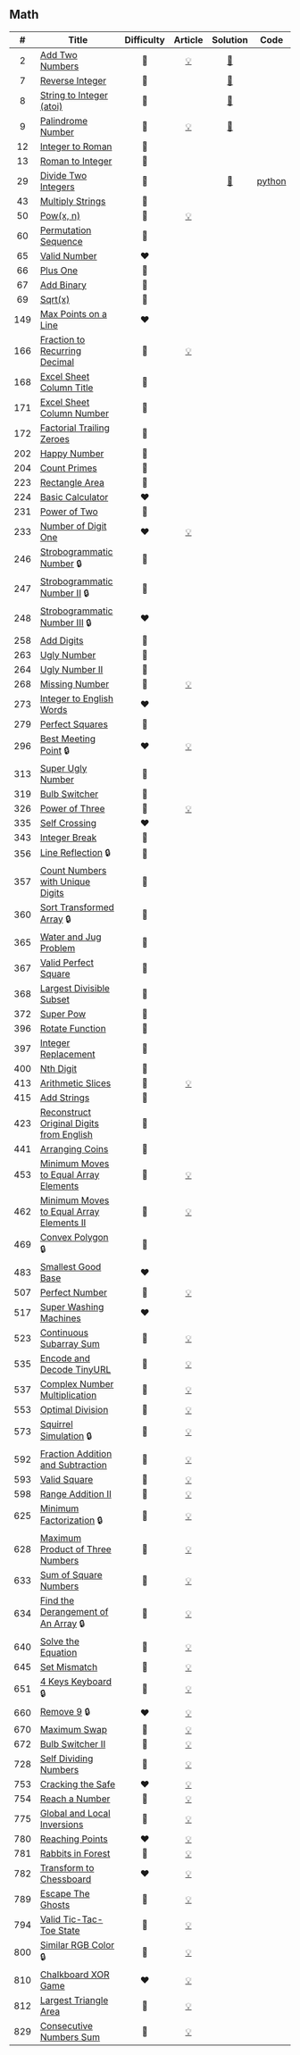 
## Math

|#|Title|Difficulty|Article|Solution|Code|
|:---:|---|:---:|:---:|:---:|:---:|
|2|[Add Two Numbers](https://leetcode.com/problems/add-two-numbers) |🧡|[💡](https://leetcode.com/articles/add-two-numbers)|[📜](./solutions/2.%20Add%20Two%20Numbers.md)||
|7|[Reverse Integer](https://leetcode.com/problems/reverse-integer) |💚||[📜](./solutions/7.%20Reverse%20Integer.md)||
|8|[String to Integer (atoi)](https://leetcode.com/problems/string-to-integer-atoi) |🧡||[📜](./solutions/8.%20String%20to%20Integer%20%28atoi%29.md)||
|9|[Palindrome Number](https://leetcode.com/problems/palindrome-number) |💚|[💡](https://leetcode.com/articles/palindrome-number)|[📜](./solutions/9.%20Palindrome%20Number.md)||
|12|[Integer to Roman](https://leetcode.com/problems/integer-to-roman) |🧡||||
|13|[Roman to Integer](https://leetcode.com/problems/roman-to-integer) |💚||||
|29|[Divide Two Integers](https://leetcode.com/problems/divide-two-integers) |🧡||[📜](./solutions/29.%20Divide%20Two%20Integers.md)|[python](./python)|
|43|[Multiply Strings](https://leetcode.com/problems/multiply-strings) |🧡||||
|50|[Pow(x, n)](https://leetcode.com/problems/powx-n) |🧡|[💡](https://leetcode.com/articles/powx-n)|||
|60|[Permutation Sequence](https://leetcode.com/problems/permutation-sequence) |🧡||||
|65|[Valid Number](https://leetcode.com/problems/valid-number) |❤️||||
|66|[Plus One](https://leetcode.com/problems/plus-one) |💚||||
|67|[Add Binary](https://leetcode.com/problems/add-binary) |💚||||
|69|[Sqrt(x)](https://leetcode.com/problems/sqrtx) |💚||||
|149|[Max Points on a Line](https://leetcode.com/problems/max-points-on-a-line) |❤️||||
|166|[Fraction to Recurring Decimal](https://leetcode.com/problems/fraction-to-recurring-decimal) |🧡|[💡](https://leetcode.com/articles/fraction-recurring-decimal)|||
|168|[Excel Sheet Column Title](https://leetcode.com/problems/excel-sheet-column-title) |💚||||
|171|[Excel Sheet Column Number](https://leetcode.com/problems/excel-sheet-column-number) |💚||||
|172|[Factorial Trailing Zeroes](https://leetcode.com/problems/factorial-trailing-zeroes) |💚||||
|202|[Happy Number](https://leetcode.com/problems/happy-number) |💚||||
|204|[Count Primes](https://leetcode.com/problems/count-primes) |💚||||
|223|[Rectangle Area](https://leetcode.com/problems/rectangle-area) |🧡||||
|224|[Basic Calculator](https://leetcode.com/problems/basic-calculator) |❤️||||
|231|[Power of Two](https://leetcode.com/problems/power-of-two) |💚||||
|233|[Number of Digit One](https://leetcode.com/problems/number-of-digit-one) |❤️|[💡](https://leetcode.com/articles/number-of-digit-one)|||
|246|[Strobogrammatic Number](https://leetcode.com/problems/strobogrammatic-number) 🔒|💚||||
|247|[Strobogrammatic Number II](https://leetcode.com/problems/strobogrammatic-number-ii) 🔒|🧡||||
|248|[Strobogrammatic Number III](https://leetcode.com/problems/strobogrammatic-number-iii) 🔒|❤️||||
|258|[Add Digits](https://leetcode.com/problems/add-digits) |💚||||
|263|[Ugly Number](https://leetcode.com/problems/ugly-number) |💚||||
|264|[Ugly Number II](https://leetcode.com/problems/ugly-number-ii) |🧡||||
|268|[Missing Number](https://leetcode.com/problems/missing-number) |💚|[💡](https://leetcode.com/articles/missing-number)|||
|273|[Integer to English Words](https://leetcode.com/problems/integer-to-english-words) |❤️||||
|279|[Perfect Squares](https://leetcode.com/problems/perfect-squares) |🧡||||
|296|[Best Meeting Point](https://leetcode.com/problems/best-meeting-point) 🔒|❤️|[💡](https://leetcode.com/articles/best-meeting-point)|||
|313|[Super Ugly Number](https://leetcode.com/problems/super-ugly-number) |🧡||||
|319|[Bulb Switcher](https://leetcode.com/problems/bulb-switcher) |🧡||||
|326|[Power of Three](https://leetcode.com/problems/power-of-three) |💚|[💡](https://leetcode.com/articles/power-of-three)|||
|335|[Self Crossing](https://leetcode.com/problems/self-crossing) |❤️||||
|343|[Integer Break](https://leetcode.com/problems/integer-break) |🧡||||
|356|[Line Reflection](https://leetcode.com/problems/line-reflection) 🔒|🧡||||
|357|[Count Numbers with Unique Digits](https://leetcode.com/problems/count-numbers-with-unique-digits) |🧡||||
|360|[Sort Transformed Array](https://leetcode.com/problems/sort-transformed-array) 🔒|🧡||||
|365|[Water and Jug Problem](https://leetcode.com/problems/water-and-jug-problem) |🧡||||
|367|[Valid Perfect Square](https://leetcode.com/problems/valid-perfect-square) |💚||||
|368|[Largest Divisible Subset](https://leetcode.com/problems/largest-divisible-subset) |🧡||||
|372|[Super Pow](https://leetcode.com/problems/super-pow) |🧡||||
|396|[Rotate Function](https://leetcode.com/problems/rotate-function) |🧡||||
|397|[Integer Replacement](https://leetcode.com/problems/integer-replacement) |🧡||||
|400|[Nth Digit](https://leetcode.com/problems/nth-digit) |💚||||
|413|[Arithmetic Slices](https://leetcode.com/problems/arithmetic-slices) |🧡|[💡](https://leetcode.com/articles/arithmetic-slices)|||
|415|[Add Strings](https://leetcode.com/problems/add-strings) |💚||||
|423|[Reconstruct Original Digits from English](https://leetcode.com/problems/reconstruct-original-digits-from-english) |🧡||||
|441|[Arranging Coins](https://leetcode.com/problems/arranging-coins) |💚||||
|453|[Minimum Moves to Equal Array Elements](https://leetcode.com/problems/minimum-moves-to-equal-array-elements) |💚|[💡](https://leetcode.com/articles/minimum-moves-to-equal-array-elements)|||
|462|[Minimum Moves to Equal Array Elements II](https://leetcode.com/problems/minimum-moves-to-equal-array-elements-ii) |🧡|[💡](https://leetcode.com/articles/minimum-moves-to-equal-array-elements-ii)|||
|469|[Convex Polygon](https://leetcode.com/problems/convex-polygon) 🔒|🧡||||
|483|[Smallest Good Base](https://leetcode.com/problems/smallest-good-base) |❤️||||
|507|[Perfect Number](https://leetcode.com/problems/perfect-number) |💚|[💡](https://leetcode.com/articles/perfect-number)|||
|517|[Super Washing Machines](https://leetcode.com/problems/super-washing-machines) |❤️||||
|523|[Continuous Subarray Sum](https://leetcode.com/problems/continuous-subarray-sum) |🧡|[💡](https://leetcode.com/articles/continous-subarray-sum)|||
|535|[Encode and Decode TinyURL](https://leetcode.com/problems/encode-and-decode-tinyurl) |🧡|[💡](https://leetcode.com/articles/encode-and-decode-tinyurl)|||
|537|[Complex Number Multiplication](https://leetcode.com/problems/complex-number-multiplication) |🧡|[💡](https://leetcode.com/articles/complex-number-multiplication)|||
|553|[Optimal Division](https://leetcode.com/problems/optimal-division) |🧡|[💡](https://leetcode.com/articles/optimal-division)|||
|573|[Squirrel Simulation](https://leetcode.com/problems/squirrel-simulation) 🔒|🧡|[💡](https://leetcode.com/articles/squirrel-simulation)|||
|592|[Fraction Addition and Subtraction](https://leetcode.com/problems/fraction-addition-and-subtraction) |🧡|[💡](https://leetcode.com/articles/kill-process-3)|||
|593|[Valid Square](https://leetcode.com/problems/valid-square) |🧡|[💡](https://leetcode.com/articles/valid-square)|||
|598|[Range Addition II](https://leetcode.com/problems/range-addition-ii) |💚|[💡](https://leetcode.com/articles/range-addition-ii)|||
|625|[Minimum Factorization](https://leetcode.com/problems/minimum-factorization) 🔒|🧡|[💡](https://leetcode.com/articles/minimum-factorization)|||
|628|[Maximum Product of Three Numbers](https://leetcode.com/problems/maximum-product-of-three-numbers) |💚|[💡](https://leetcode.com/articles/maximmum-product-of-three-numbers)|||
|633|[Sum of Square Numbers](https://leetcode.com/problems/sum-of-square-numbers) |💚|[💡](https://leetcode.com/articles/sum-of-square-numbers)|||
|634|[Find the Derangement of An Array](https://leetcode.com/problems/find-the-derangement-of-an-array) 🔒|🧡|[💡](https://leetcode.com/articles/find-derangements)|||
|640|[Solve the Equation](https://leetcode.com/problems/solve-the-equation) |🧡|[💡](https://leetcode.com/articles/solve-the-equation)|||
|645|[Set Mismatch](https://leetcode.com/problems/set-mismatch) |💚|[💡](https://leetcode.com/articles/set-mismatch)|||
|651|[4 Keys Keyboard](https://leetcode.com/problems/4-keys-keyboard) 🔒|🧡|[💡](https://leetcode.com/articles/4-keys-keyboard)|||
|660|[Remove 9](https://leetcode.com/problems/remove-9) 🔒|❤️|[💡](https://leetcode.com/articles/remove-9)|||
|670|[Maximum Swap](https://leetcode.com/problems/maximum-swap) |🧡|[💡](https://leetcode.com/articles/maximum-swap)|||
|672|[Bulb Switcher II](https://leetcode.com/problems/bulb-switcher-ii) |🧡|[💡](https://leetcode.com/articles/bulb-switcher-ii)|||
|728|[Self Dividing Numbers](https://leetcode.com/problems/self-dividing-numbers) |💚|[💡](https://leetcode.com/articles/self-dividing-numbers)|||
|753|[Cracking the Safe](https://leetcode.com/problems/cracking-the-safe) |❤️|[💡](https://leetcode.com/articles/cracking-the-safe)|||
|754|[Reach a Number](https://leetcode.com/problems/reach-a-number) |🧡|[💡](https://leetcode.com/articles/reach-a-number)|||
|775|[Global and Local Inversions](https://leetcode.com/problems/global-and-local-inversions) |🧡|[💡](https://leetcode.com/articles/global-and-local-inversions)|||
|780|[Reaching Points](https://leetcode.com/problems/reaching-points) |❤️|[💡](https://leetcode.com/articles/reaching-points)|||
|781|[Rabbits in Forest](https://leetcode.com/problems/rabbits-in-forest) |🧡|[💡](https://leetcode.com/articles/rabbits-in-forest)|||
|782|[Transform to Chessboard](https://leetcode.com/problems/transform-to-chessboard) |❤️|[💡](https://leetcode.com/articles/transform-to-chessboard)|||
|789|[Escape The Ghosts](https://leetcode.com/problems/escape-the-ghosts) |🧡|[💡](https://leetcode.com/articles/escape-the-ghosts)|||
|794|[Valid Tic-Tac-Toe State](https://leetcode.com/problems/valid-tic-tac-toe-state) |🧡|[💡](https://leetcode.com/articles/valid-tic-tac-toe-state)|||
|800|[Similar RGB Color](https://leetcode.com/problems/similar-rgb-color) 🔒|💚|[💡](https://leetcode.com/articles/similar-rgb-color)|||
|810|[Chalkboard XOR Game](https://leetcode.com/problems/chalkboard-xor-game) |❤️|[💡](https://leetcode.com/articles/chalkboard-xor-game)|||
|812|[Largest Triangle Area](https://leetcode.com/problems/largest-triangle-area) |💚|[💡](https://leetcode.com/articles/largest-triangle-area)|||
|829|[Consecutive Numbers Sum](https://leetcode.com/problems/consecutive-numbers-sum) |🧡|[💡](https://leetcode.com/articles/consecutive-numbers-sum)|||